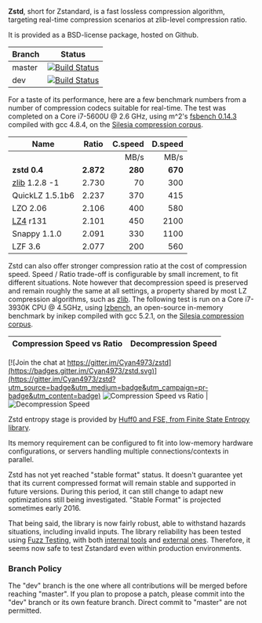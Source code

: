  **Zstd**, short for Zstandard, is a fast lossless compression algorithm, targeting real-time compression scenarios at zlib-level compression ratio.

It is provided as a BSD-license package, hosted on Github.

|Branch      |Status   |
|------------|---------|
|master      | [![Build Status](https://travis-ci.org/Cyan4973/zstd.svg?branch=master)](https://travis-ci.org/Cyan4973/zstd) |
|dev         | [![Build Status](https://travis-ci.org/Cyan4973/zstd.svg?branch=dev)](https://travis-ci.org/Cyan4973/zstd) |

For a taste of its performance, here are a few benchmark numbers from a number of compression codecs suitable for real-time. The test was completed on a Core i7-5600U @ 2.6 GHz, using m^2's [fsbench 0.14.3](http://encode.ru/threads/1371-Filesystem-benchmark?p=34029&viewfull=1#post34029) compiled with gcc 4.8.4, on the [Silesia compression corpus](http://sun.aei.polsl.pl/~sdeor/index.php?page=silesia).

|Name             | Ratio | C.speed | D.speed |
|-----------------|-------|--------:|--------:|
|                 |       |   MB/s  |  MB/s   |
| **zstd 0.4**    |**2.872**|**280**| **670** |
| [zlib] 1.2.8 -1 | 2.730 |    70   |   300   | 
| QuickLZ 1.5.1b6 | 2.237 |   370   |   415   |
| LZO 2.06        | 2.106 |   400   |   580   |
| [LZ4] r131      | 2.101 |   450   |  2100   |
| Snappy 1.1.0    | 2.091 |   330   |  1100   |
| LZF 3.6         | 2.077 |   200   |   560   |

[zlib]:http://www.zlib.net/
[LZ4]:http://www.lz4.org/

Zstd can also offer stronger compression ratio at the cost of compression speed. Speed / Ratio trade-off is configurable by small increment, to fit different situations. Note however that decompression speed is preserved and remain roughly the same at all settings, a property shared by most LZ compression algorithms, such as [zlib]. The following test is run on a Core i7-3930K CPU @ 4.5GHz, using [lzbench], an open-source in-memory benchmark by inikep compiled with gcc 5.2.1, on the [Silesia compression corpus](http://sun.aei.polsl.pl/~sdeor/index.php?page=silesia).

[lzbench]:https://github.com/inikep/lzbench

Compression Speed vs Ratio | Decompression Speed
---------------------------|--------------------

[![Join the chat at https://gitter.im/Cyan4973/zstd](https://badges.gitter.im/Cyan4973/zstd.svg)](https://gitter.im/Cyan4973/zstd?utm_source=badge&utm_medium=badge&utm_campaign=pr-badge&utm_content=badge)
![Compression Speed vs Ratio](images/CSpeed.png "Compression Speed vs Ratio") | ![Decompression Speed](images/DSpeed.png "Decompression Speed")


Zstd entropy stage is provided by [Huff0 and FSE, from Finite State Entropy library](https://github.com/Cyan4973/FiniteStateEntropy).

Its memory requirement can be configured to fit into low-memory hardware configurations, or servers handling multiple connections/contexts in parallel.

Zstd has not yet reached "stable format" status. It doesn't guarantee yet that its current compressed format will remain stable and supported in future versions. During this period, it can still change to adapt new optimizations still being investigated. "Stable Format" is projected sometimes early 2016. 

That being said, the library is now fairly robust, able to withstand hazards situations, including invalid inputs. The library reliability has been tested using [Fuzz Testing](https://en.wikipedia.org/wiki/Fuzz_testing), with both [internal tools](programs/fuzzer.c) and [external ones](http://lcamtuf.coredump.cx/afl). Therefore, it seems now safe to test Zstandard even within production environments.

### Branch Policy
The "dev" branch is the one where all contributions will be merged before reaching "master". If you plan to propose a patch, please commit into the "dev" branch or its own feature branch. Direct commit to "master" are not permitted.
